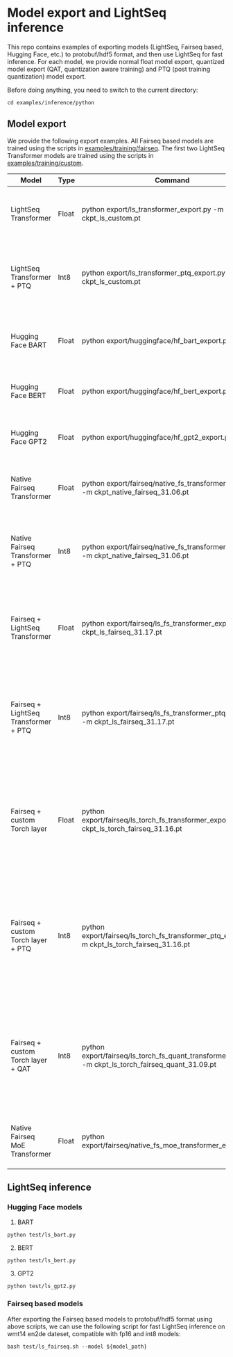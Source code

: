 # Model export and LightSeq inference
This repo contains examples of exporting models (LightSeq, Fairseq based, Hugging Face, etc.) to protobuf/hdf5 format, and then use LightSeq for fast inference. For each model, we provide normal float model export, quantized model export (QAT, quantization aware training) and PTQ (post training quantization) model export.

Before doing anything, you need to switch to the current directory:
```shell
cd examples/inference/python
```

## Model export
We provide the following export examples. All Fairseq based models are trained using the scripts in [examples/training/fairseq](../../../examples/training/fairseq). The first two LightSeq Transformer models are trained using the scripts in [examples/training/custom](../../../examples/training/custom).

| Model                                | Type  | Command                                                                                               | Resource                                                                                                                     | Description                                                                                                                                              |
|--------------------------------------|-------|-------------------------------------------------------------------------------------------------------|------------------------------------------------------------------------------------------------------------------------------|----------------------------------------------------------------------------------------------------------------------------------------------------------|
| LightSeq Transformer                 | Float | python export/ls_transformer_export.py -m ckpt_ls_custom.pt                                           | http://lf3-nlp-opensource.bytetos.com/obj/nlp-opensource/lightseq/example_model/ckpt_ls_custom.pt                            | Export LightSeq Transformer models to protobuf format.                                                                                                   |
| LightSeq Transformer + PTQ           | Int8  | python export/ls_transformer_ptq_export.py -m ckpt_ls_custom.pt                                       | http://lf3-nlp-opensource.bytetos.com/obj/nlp-opensource/lightseq/example_model/ckpt_ls_custom.pt                            | Export LightSeq Transformer models to int8 protobuf format using post training quantization.                                                             |
| Hugging Face BART                    | Float | python export/huggingface/hf_bart_export.py                                                           | /                                                                                                                            | Export Hugging Face BART models to protobuf/hdf5 format.                                                                                                 |
| Hugging Face BERT                    | Float | python export/huggingface/hf_bert_export.py                                                           | /                                                                                                                            | Export Hugging Face BERT models to hdf5 format.                                                                                                          |
| Hugging Face GPT2                    | Float | python export/huggingface/hf_gpt2_export.py                                                           | /                                                                                                                            | Export Hugging Face GPT2 models to hdf5 format.                                                                                                          |
| Native Fairseq Transformer           | Float | python export/fairseq/native_fs_transformer_export.py -m ckpt_native_fairseq_31.06.pt                 | http://lf3-nlp-opensource.bytetos.com/obj/nlp-opensource/lightseq/example_model/fairseq/ckpt_native_fairseq_31.06.pt         | Export native Fairseq Transformer models to protobuf/hdf5 format.                                                                                        |
| Native Fairseq Transformer + PTQ     | Int8  | python export/fairseq/native_fs_transformer_export.py -m ckpt_native_fairseq_31.06.pt                 | http://lf3-nlp-opensource.bytetos.com/obj/nlp-opensource/lightseq/example_model/fairseq/ckpt_native_fairseq_31.06.pt         | Export native Fairseq Transformer models to int8 protobuf format using post training quantization.                                                       |
| Fairseq + LightSeq Transformer       | Float | python export/fairseq/ls_fs_transformer_export.py -m ckpt_ls_fairseq_31.17.pt                         | http://lf3-nlp-opensource.bytetos.com/obj/nlp-opensource/lightseq/example_model/fairseq/ckpt_ls_fairseq_31.17.pt             | Export Fairseq Transformer models training with LightSeq modules to protobuf/hdf5 format.                                                                |
| Fairseq + LightSeq Transformer + PTQ | Int8  | python export/fairseq/ls_fs_transformer_ptq_export.py -m ckpt_ls_fairseq_31.17.pt                     | http://lf3-nlp-opensource.bytetos.com/obj/nlp-opensource/lightseq/example_model/fairseq/ckpt_ls_fairseq_31.17.pt             | Export Fairseq Transformer models training with LightSeq modules to int8 protobuf format using post training quantization.                               |
| Fairseq + custom Torch layer         | Float | python export/fairseq/ls_torch_fs_transformer_export.py -m ckpt_ls_torch_fairseq_31.16.pt             | http://lf3-nlp-opensource.bytetos.com/obj/nlp-opensource/lightseq/example_model/fairseq/ckpt_ls_torch_fairseq_31.16.pt       | Export Fairseq Transformer models training with custom Torch layers and other LightSeq modules to protobuf format.                                       |
| Fairseq + custom Torch layer + PTQ   | Int8  | python export/fairseq/ls_torch_fs_transformer_ptq_export.py -m ckpt_ls_torch_fairseq_31.16.pt         | http://lf3-nlp-opensource.bytetos.com/obj/nlp-opensource/lightseq/example_model/fairseq/ckpt_ls_torch_fairseq_31.16.pt       | Export Fairseq Transformer models training with custom Torch layers and other LightSeq modules to int8 protobuf format using post training quantization. |
| Fairseq + custom Torch layer + QAT   | Int8  | python export/fairseq/ls_torch_fs_quant_transformer_export.py -m ckpt_ls_torch_fairseq_quant_31.09.pt | http://lf3-nlp-opensource.bytetos.com/obj/nlp-opensource/lightseq/example_model/fairseq/ckpt_ls_torch_fairseq_quant_31.09.pt | Export quantized Fairseq Transformer models training with custom Torch layers and other LightSeq modules to int8 protobuf format.                        |
| Native Fairseq MoE Transformer       | Float | python export/fairseq/native_fs_moe_transformer_export.py                                             | /                                                                                                                            | Export Fairseq MoE Transformer models to protobuf/hdf5 format.                                                                                           |

## LightSeq inference
### Hugging Face models
1. BART
```shell
python test/ls_bart.py
```
2. BERT
```shell
python test/ls_bert.py
```
3. GPT2
```shell
python test/ls_gpt2.py
```

### Fairseq based models
After exporting the Fairseq based models to protobuf/hdf5 format using above scripts, we can use the following script for fast LightSeq inference on wmt14 en2de dateset, compatible with fp16 and int8 models:
```shell
bash test/ls_fairseq.sh --model ${model_path}
```
